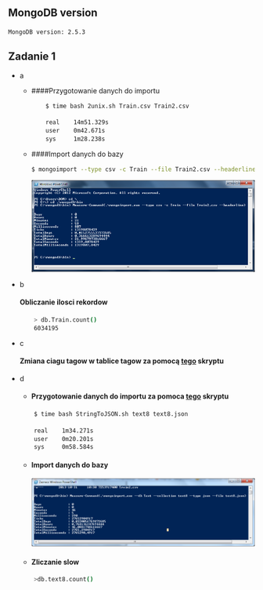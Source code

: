 ## MongoDB version

```bash
MongoDB version: 2.5.3
```

## Zadanie 1

* a 
  * ####Przygotowanie danych do importu
  
    ```bash
        $ time bash 2unix.sh Train.csv Train2.csv
  
        real    14m51.329s
        user    0m42.671s
        sys     1m28.238s
    ```

  * ####Import danych do bazy
  
    ```bash
    $ mongoimport --type csv -c Train --file Train2.csv --headerline
    ```
    ![Zdjecie_z_importu_danych](../../images/rtomczak/Czas_zaimportowania.png "Zaimportowanie  Train'a")
  
* b 
    #### Obliczanie ilosci rekordow
    
    ```bash
        > db.Train.count()
        6034195
    ```
  
* c
    #### Zmiana ciagu tagow w tablice tagow za pomocą [tego](https://github.com/roberttomczak/aggregations-2/blob/master/scripts/rtomczak/tagi.py "Program") skryptu

* d
    * #### Przygotowanie danych do importu za pomoca [tego](https://github.com/roberttomczak/aggregations-2/blob/master/scripts/rtomczak/StringToJSON.sh "Program") skryptu

    ```bash
        $ time bash StringToJSON.sh text8 text8.json

        real    1m34.271s
        user    0m20.201s
        sys     0m58.584s
    ```
    
    * #### Import danych do bazy
    
        ![Zdjecie_import_danych](../../images/rtomczak/zaimportowanie_text.png "Zaimportowanie text8.json")
        
    * #### Zliczanie slow
    ```bash
        >db.text8.count()
    
    ```